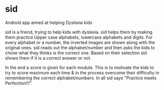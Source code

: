 # sid
Android app aimed at helping Dyslexia kids

sid is a friend, trying to help kids with dyslexia. sid helps them by making them practice Upper case alphabets, lowercase alphabets and digits. 
For every alphabet or a number, the inverted images are shown along with the original ones. 
sid reads out the alphabet/number and then asks the kids to chose what they thinks is the correct one. 
Based on their selection sid shows them if it is a correct answer or not. 

 In the end a score is given for each module. This is to motivate the kids to try to score maximum each time & in the process overcome their difficulty in remembering the correct alphabet/numbers. In all sid says "Practice meets Perfection!!!".
